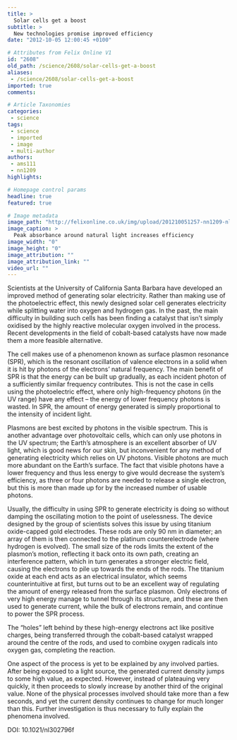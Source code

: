 ```yaml
---
title: >
  Solar cells get a boost
subtitle: >
  New technologies promise improved efficiency
date: "2012-10-05 12:00:45 +0100"

# Attributes from Felix Online V1
id: "2608"
old_path: /science/2608/solar-cells-get-a-boost
aliases:
 - /science/2608/solar-cells-get-a-boost
imported: true
comments:

# Article Taxonomies
categories:
 - science
tags:
 - science
 - imported
 - image
 - multi-author
authors:
 - ams111
 - nn1209
highlights:

# Homepage control params
headline: true
featured: true

# Image metadata
image_path: "http://felixonline.co.uk/img/upload/201210051257-nn1209-nl-2012-02796f_0005.jpeg"
image_caption: >
  Peak absorbance around natural light increases efficiency
image_width: "0"
image_height: "0"
image_attribution: ""
image_attribution_link: ""
video_url: ""
---
```


Scientists at the University of California Santa Barbara have developed an improved method of generating solar electricity. Rather than making use of the photoelectric effect, this newly designed solar cell generates electricity while splitting water into oxygen and hydrogen gas. In the past, the main difficulty in building such cells has been finding a catalyst that isn’t simply oxidised by the highly reactive molecular oxygen involved in the process. Recent developments in the field of cobalt-based catalysts have now made them a more feasible alternative.

The cell makes use of a phenomenon known as surface plasmon resonance (SPR), which is the resonant oscillation of valence electrons in a solid when it is hit by photons of the electrons’ natural frequency. The main benefit of SPR is that the energy can be built up gradually, as each incident photon of a sufficiently similar frequency contributes. This is not the case in cells using the photoelectric effect, where only high-frequency photons (in the UV range) have any effect – the energy of lower frequency photons is wasted. In SPR, the amount of energy generated is simply proportional to the intensity of incident light.

Plasmons are best excited by photons in the visible spectrum. This is another advantage over photovoltaic cells, which can only use photons in the UV spectrum; the Earth’s atmosphere is an excellent absorber of UV light, which is good news for our skin, but inconvenient for any method of generating electricity which relies on UV photons. Visible photons are much more abundant on the Earth’s surface. The fact that visible photons have a lower frequency and thus less energy to give would decrease the system’s efficiency, as three or four photons are needed to release a single electron, but this is more than made up for by the increased number of usable photons.

Usually, the difficulty in using SPR to generate electricity is doing so without damping the oscillating motion to the point of uselessness. The device designed by the group of scientists solves this issue by using titanium oxide-capped gold electrodes. These rods are only 90 nm in diameter; an array of them is then connected to the platinum counterelectrode (where hydrogen is evolved). The small size of the rods limits the extent of the plasmon’s motion, reflecting it back onto its own path, creating an interference pattern, which in turn generates a stronger electric field, causing the electrons to pile up towards the ends of the rods. The titanium oxide at each end acts as an electrical insulator, which seems counterintuitive at first, but turns out to be an excellent way of regulating the amount of energy released from the surface plasmon. Only electrons of very high energy manage to tunnel through its structure, and these are then used to generate current, while the bulk of electrons remain, and continue to power the SPR process.

The “holes” left behind by these high-energy electrons act like positive charges, being transferred through the cobalt-based catalyst wrapped around the centre of the rods, and used to combine oxygen radicals into oxygen gas, completing the reaction.

One aspect of the process is yet to be explained by any involved parties. After being exposed to a light source, the generated current density jumps to some high value, as expected. However, instead of plateauing very quickly, it then proceeds to slowly increase by another third of the original value. None of the physical processes involved should take more than a few seconds, and yet the current density continues to change for much longer than this. Further investigation is thus necessary to fully explain the phenomena involved.

DOI: 10.1021/nl302796f
